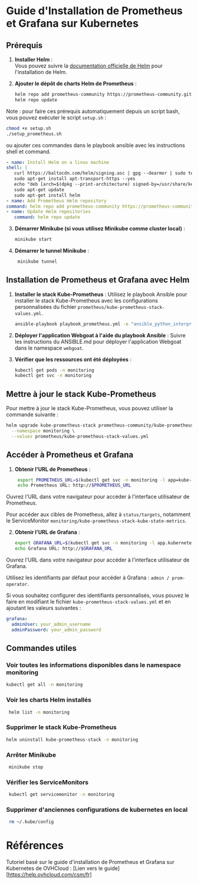 # Guide d'Installation de Prometheus et Grafana sur Kubernetes

## Prérequis

1. **Installer Helm** :  
   Vous pouvez suivre la [documentation officielle de Helm](https://helm.sh/docs/intro/install/) pour l'installation de Helm.

2. **Ajouter le dépôt de charts Helm de Prometheus** :
   ```bash
   helm repo add prometheus-community https://prometheus-community.github.io/helm-charts
   helm repo update
    ```

Note : pour faire ces prérequis automatiquement depuis un script bash, vous pouvez exécuter le script `setup.sh` :
   ```bash
   chmod +x setup.sh
   ./setup_prometheus.sh
   ```
ou ajouter ces commandes dans le playbook ansible avec les instructions shell et command.
   ```yaml
   - name: Install Helm on a linux machine 
   shell: |
      curl https://baltocdn.com/helm/signing.asc | gpg --dearmor | sudo tee /usr/share/keyrings/helm.gpg > /dev/null
      sudo apt-get install apt-transport-https --yes
      echo "deb [arch=$(dpkg --print-architecture) signed-by=/usr/share/keyrings/helm.gpg] https://baltocdn.com/helm/stable/debian/ all main" | sudo tee /etc/apt/sources.list.d/helm-stable-debian.list
      sudo apt-get update
      sudo apt-get install helm
   - name: Add Prometheus Helm repository
   command: helm repo add prometheus-community https://prometheus-community.github.io/helm-charts
   - name: Update Helm repositories
      command: helm repo update
   ```

3. **Démarrer Minikube (si vous utilisez Minikube comme cluster local)** :
   ```bash
   minikube start
   ```

4. **Démarrer le tunnel Minikube** :
   ```bash
    minikube tunnel
   ```


## Installation de Prometheus et Grafana avec Helm

1. **Installer le stack Kube-Prometheus** :
Utilisez le playbook Ansible pour installer le stack Kube-Prometheus avec les configurations personnalisées du fichier `prometheus/kube-prometheus-stack-values.yml`.
   ```bash
   ansible-playbook playbook_prometheus.yml -e "ansible_python_interpreter=../venv/bin/python"
   ```

2. **Déployer l'application Webgoat à l'aide du playbook Ansible** :
  Suivre les instructions du ANSIBLE.md pour déployer l'application Webgoat dans le namespace `webgoat`.

3. **Vérifier que les ressources ont été déployées** :
   ```bash
   kubectl get pods -n monitoring
   kubectl get svc -n monitoring
   ```

## Mettre à jour le stack Kube-Prometheus
Pour mettre à jour le stack Kube-Prometheus, vous pouvez utiliser la commande suivante :
   ```bash
   helm upgrade kube-prometheus-stack prometheus-community/kube-prometheus-stack \
     --namespace monitoring \
     --values prometheus/kube-prometheus-stack-values.yml
   ```

## Accéder à Prometheus et Grafana

1. **Obtenir l'URL de Prometheus** :
   ```bash
    export PROMETHEUS_URL=$(kubectl get svc -n monitoring -l app=kube-prometheus-stack-prometheus -o jsonpath='{.items[].status.loadBalancer.ingress[].ip}')
    echo Prometheus URL: http://$PROMETHEUS_URL
   ```
  Ouvrez l'URL dans votre navigateur pour accéder à l'interface utilisateur de Prometheus.

  Pour accéder aux cibles de Prometheus, allez à `status/targets`, notamment le ServiceMonitor `monitoring/kube-prometheus-stack-kube-state-metrics`.

2. **Obtenir l'URL de Grafana** :
   ```bash
   export GRAFANA_URL=$(kubectl get svc -n monitoring -l app.kubernetes.io/name=grafana -o jsonpath='{.items[].status.loadBalancer.ingress[].ip}')
   echo Grafana URL: http://$GRAFANA_URL
   ```
  Ouvrez l'URL dans votre navigateur pour accéder à l'interface utilisateur de Grafana.

  Utilisez les identifiants par défaut pour accéder à Grafana : `admin / prom-operator`.

  Si vous souhaitez configurer des identifiants personnalisés, vous pouvez le faire en modifiant le fichier `kube-prometheus-stack-values.yml` et en ajoutant les valeurs suivantes :
  ```yaml
  grafana:
    adminUser: your_admin_username
    adminPassword: your_admin_password
  ```

## Commandes utiles

### Voir toutes les informations disponibles dans le namespace monitoring
   ```bash
   kubectl get all -n monitoring
   ```

### Voir les charts Helm installés
   ```bash
    helm list -n monitoring
  ```

### Supprimer le stack Kube-Prometheus
   ```bash
   helm uninstall kube-prometheus-stack -n monitoring
   ```

### Arrêter Minikube
   ```bash
    minikube stop
  ```

### Vérifier les ServiceMonitors
   ```bash
    kubectl get servicemonitor -n monitoring
  ```

### Supprimer d'anciennes configurations de kubernetes en local
   ```bash
    rm ~/.kube/config
  ```

# Références
Tutoriel basé sur le guide d'installation de Prometheus et Grafana sur Kubernetes de OVHCloud : [Lien vers le guide][https://help.ovhcloud.com/csm/fr]

